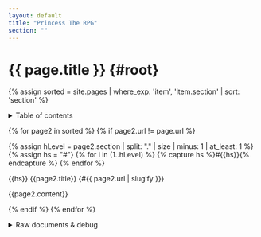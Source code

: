 ```yaml
---
layout: default
title: "Princess The RPG"
section: ""
---
```

# {{ page.title }} {#root}
{% assign sorted = site.pages | where_exp: 'item', 'item.section' | sort: 'section' %}

<details>
	<summary>Table of contents</summary>

	{% for page2 in sorted %}

	{% assign hLevel = page2.section | split: "." | size | minus: 1 | at_least: 1 %}
	{% assign hs = "*"}
	{% for i in (2..hLevel) %}
		{% capture hs %}  {{hs}}{% endcapture %}
	{% endfor %}

	{{hs}} [{{page2.title}}](#{{ page2.url | slugify}})
	{% endfor %}
</details>

{% for page2 in sorted %}
{% if page2.url != page.url %}

{% assign hLevel = page2.section | split: "." | size | minus: 1 | at_least: 1 %}
{% assign hs = "#"}
{% for i in (1..hLevel) %}
	{% capture hs %}#{{hs}}{% endcapture %}
{% endfor %}

{{hs}} {{page2.title}} {#{{ page2.url | slugify }}}

{{page2.content}}

{% endif %}
{% endfor %}

<details>
	<summary>Raw documents & debug</summary>

	{% for page2 in sorted %}
	* [{{page2.section}}: {{page2.title}}]({{ page2.url }})
	{% endfor %}

</details>
